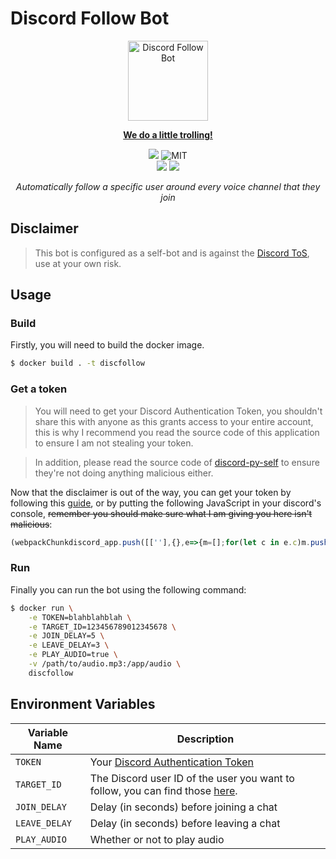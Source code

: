 # Discord Follow Bot
<div align="center">
    <a href="https://youtu.be/gkTb9GP9lVI"><img src="https://upload.wikimedia.org/wikipedia/en/9/9a/Trollface_non-free.png" width=128px alt="Discord Follow Bot" />
    <p><strong>We do a little trolling!</strong></p></a>
    <img src="https://github.com/gingerchicken/discfollow/actions/workflows/docker-image.yml/badge.svg" />
    <img src="https://img.shields.io/badge/License-MIT-green.svg" alt="MIT">
    <br>
    <img src="https://img.shields.io/badge/-Python-3776AB?style=flat&logo=Python&logoColor=white" />
    <img src="https://img.shields.io/badge/-Docker-3776AB?style=flat&logo=Docker&logoColor=white" />
    <p><i>Automatically follow a specific user around every voice channel that they join</i></p>
</div>

## Disclaimer
> This bot is configured as a self-bot and is against the [Discord ToS](https://support.discord.com/hc/en-us/articles/115002192352-Automated-user-accounts-self-bots-), use at your own risk.

## Usage

### Build
Firstly, you will need to build the docker image.

```bash
$ docker build . -t discfollow
```

### Get a token
> You will need to get your Discord Authentication Token, you shouldn't share this with anyone as this grants access to your entire account, this is why I recommend you read the source code of this application to ensure I am not stealing your token.

> In addition, please read the source code of [discord-py-self](https://github.com/dolfies/discord.py-self) to ensure they're not doing anything malicious either.

Now that the disclaimer is out of the way, you can get your token by following this [guide](https://discordpy-self.readthedocs.io/en/latest/token.html), or by putting the following JavaScript in your discord's console, ~~remember you should make sure what I am giving you here isn't malicious~~:

```javascript
(webpackChunkdiscord_app.push([[''],{},e=>{m=[];for(let c in e.c)m.push(e.c[c])}]),m).find(m => m?.exports?.default?.getToken).exports.default.getToken()
```

### Run
Finally you can run the bot using the following command:

```bash
$ docker run \
    -e TOKEN=blahblahblah \
    -e TARGET_ID=123456789012345678 \
    -e JOIN_DELAY=5 \
    -e LEAVE_DELAY=3 \
    -e PLAY_AUDIO=true \
    -v /path/to/audio.mp3:/app/audio \
    discfollow
```

## Environment Variables
| Variable Name | Description |
| --------- | ----------- |
| `TOKEN` | Your [Discord Authentication Token](#get-a-token) |
| `TARGET_ID` | The Discord user ID of the user you want to follow, you can find those [here](https://support.discord.com/hc/en-us/articles/206346498-Where-can-I-find-my-User-Server-Message-ID-). |
| `JOIN_DELAY` | Delay (in seconds) before joining a chat |
| `LEAVE_DELAY` | Delay (in seconds) before leaving a chat |
| `PLAY_AUDIO` | Whether or not to play audio |
